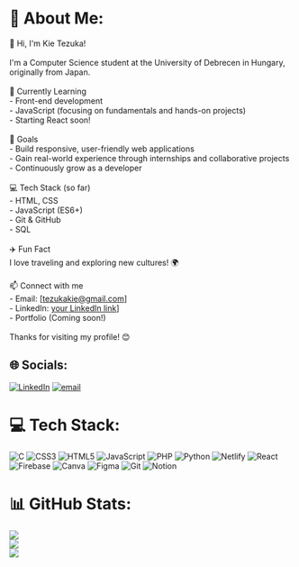 # 💫 About Me:
👋 Hi, I'm Kie Tezuka!<br><br>I'm a Computer Science student at the University of Debrecen in Hungary, originally from Japan.<br><br>🌱 Currently Learning<br>- Front-end development<br>- JavaScript (focusing on fundamentals and hands-on projects)<br>- Starting React soon!<br><br>🎯 Goals<br>- Build responsive, user-friendly web applications<br>- Gain real-world experience through internships and collaborative projects<br>- Continuously grow as a developer<br><br>💻 Tech Stack (so far)<br>- HTML, CSS<br>- JavaScript (ES6+)<br>- Git & GitHub<br>- SQL<br> <br>✈️ Fun Fact<br>I love traveling and exploring new cultures! 🌍<br><br>📫 Connect with me<br>- Email: [tezukakie@gmail.com]  <br>- LinkedIn: [your LinkedIn link](https://www.linkedin.com/in/tezukakie/)]  <br>- Portfolio (Coming soon!)<br><br>Thanks for visiting my profile! 😊


## 🌐 Socials:
[![LinkedIn](https://img.shields.io/badge/LinkedIn-%230077B5.svg?logo=linkedin&logoColor=white)](https://linkedin.com/in/https://www.linkedin.com/in/tezukakie/) [![email](https://img.shields.io/badge/Email-D14836?logo=gmail&logoColor=white)](mailto:tezukakie@gmail.com) 

# 💻 Tech Stack:
![C](https://img.shields.io/badge/c-%2300599C.svg?style=for-the-badge&logo=c&logoColor=white) ![CSS3](https://img.shields.io/badge/css3-%231572B6.svg?style=for-the-badge&logo=css3&logoColor=white) ![HTML5](https://img.shields.io/badge/html5-%23E34F26.svg?style=for-the-badge&logo=html5&logoColor=white) ![JavaScript](https://img.shields.io/badge/javascript-%23323330.svg?style=for-the-badge&logo=javascript&logoColor=%23F7DF1E) ![PHP](https://img.shields.io/badge/php-%23777BB4.svg?style=for-the-badge&logo=php&logoColor=white) ![Python](https://img.shields.io/badge/python-3670A0?style=for-the-badge&logo=python&logoColor=ffdd54) ![Netlify](https://img.shields.io/badge/netlify-%23000000.svg?style=for-the-badge&logo=netlify&logoColor=#00C7B7) ![React](https://img.shields.io/badge/react-%2320232a.svg?style=for-the-badge&logo=react&logoColor=%2361DAFB) ![Firebase](https://img.shields.io/badge/firebase-a08021?style=for-the-badge&logo=firebase&logoColor=ffcd34) ![Canva](https://img.shields.io/badge/Canva-%2300C4CC.svg?style=for-the-badge&logo=Canva&logoColor=white) ![Figma](https://img.shields.io/badge/figma-%23F24E1E.svg?style=for-the-badge&logo=figma&logoColor=white) ![Git](https://img.shields.io/badge/git-%23F05033.svg?style=for-the-badge&logo=git&logoColor=white) ![Notion](https://img.shields.io/badge/Notion-%23000000.svg?style=for-the-badge&logo=notion&logoColor=white)
# 📊 GitHub Stats:
![](https://github-readme-stats.vercel.app/api?username=Kietezuka&theme=one_dark_pro&hide_border=false&include_all_commits=false&count_private=false)<br/>
![](https://nirzak-streak-stats.vercel.app/?user=Kietezuka&theme=one_dark_pro&hide_border=false)<br/>
![](https://github-readme-stats.vercel.app/api/top-langs/?username=Kietezuka&theme=one_dark_pro&hide_border=false&include_all_commits=false&count_private=false&layout=compact)

<!-- Proudly created with GPRM ( https://gprm.itsvg.in ) -->
